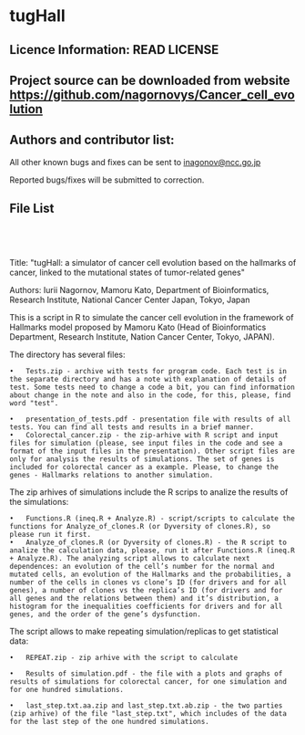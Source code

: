 tugHall
====================

Licence Information: READ LICENSE
------

Project source can be downloaded from website 
https://github.com/nagornovys/Cancer_cell_evolution 
--- 

Authors and contributor list: 
--- 

All other known bugs and fixes can be sent to inagonov@ncc.go.jp

Reported bugs/fixes will be submitted to correction.

File List
---
``` 




```








Title: "tugHall: a simulator of cancer cell evolution based on the hallmarks of cancer, linked to the mutational states of tumor-related genes"

Authors: Iurii Nagornov, Mamoru Kato, Department of Bioinformatics, Research Institute, National Cancer Center Japan, Tokyo, Japan

This is a script in R to simulate the cancer cell evolution in the framework of Hallmarks model proposed by Mamoru Kato (Head of Bioinformatics Department, Research Institute, Nation Cancer Center, Tokyo, JAPAN).

The directory has several files:

	•	Tests.zip - archive with tests for program code. Each test is in the separate directory and has a note with explanation of details of test. Some tests need to change a code a bit, you can find information about change in the note and also in the code, for this, please, find word "test".
    
	•	presentation_of_tests.pdf - presentation file with results of all tests. You can find all tests and results in a brief manner.
	•	Colorectal_cancer.zip - the zip-arhive with R script and input files for simulation (please, see input files in the code and see a format of the input files in the presentation). Other script files are only for analysis the results of simulations. The set of genes is included for colorectal cancer as a example. Please, to change the genes - Hallmarks relations to another simulation. 
	
The zip arhives of simulations include the R scrips to analize the results of the simulations:
	
	•	Functions.R (ineq.R + Analyze.R) - script/scripts to calculate the functions for Analyze_of_clones.R (or Dyversity of clones.R), so please run it first. 
	•	Analyze_of_clones.R (or Dyversity of clones.R) - the R script to analize the calculation data, please, run it after Functions.R (ineq.R + Analyze.R). The analyzing script allows to calculate next dependences: an evolution of the cell’s number for the normal and mutated cells, an evolution of the Hallmarks and the probabilities, a number of the cells in clones vs clone’s ID (for drivers and for all genes), a number of clones vs the replica’s ID (for drivers and for all genes and the relations between them) and it’s distribution, a histogram for the inequalities coefficients for drivers and for all genes, and the order of the gene’s dysfunction.
	
	
The script allows to make repeating simulation/replicas to get statistical data:
			
	•	REPEAT.zip - zip arhive with the script to calculate			
	
	•	Results of simulation.pdf - the file with a plots and graphs of results of simulations for colorectal cancer, for one simulation and for one hundred simulations. 

	•	last_step.txt.aa.zip and last_step.txt.ab.zip - the two parties (zip arhive) of the file "last_step.txt", which includes of the data for the last step of the one hundred simulations. 
